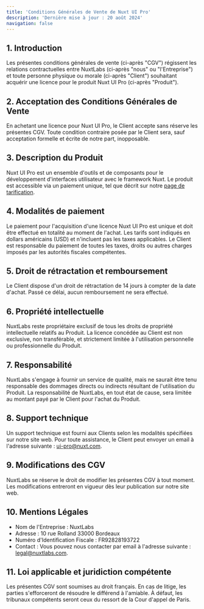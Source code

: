 ```yaml
---
title: 'Conditions Générales de Vente de Nuxt UI Pro'
description: 'Dernière mise à jour : 20 août 2024'
navigation: false
---
```


## 1. Introduction

Les présentes conditions générales de vente (ci-après "CGV") régissent les relations contractuelles entre NuxtLabs (ci-après "nous" ou "l'Entreprise") et toute personne physique ou morale (ci-après "Client") souhaitant acquérir une licence pour le produit Nuxt UI Pro (ci-après "Produit").

## 2. Acceptation des Conditions Générales de Vente

En achetant une licence pour Nuxt UI Pro, le Client accepte sans réserve les présentes CGV. Toute condition contraire posée par le Client sera, sauf acceptation formelle et écrite de notre part, inopposable.

## 3. Description du Produit

Nuxt UI Pro est un ensemble d'outils et de composants pour le développement d'interfaces utilisateur avec le framework Nuxt. Le produit est accessible via un paiement unique, tel que décrit sur notre [page de tarification](/pro/pricing).

## 4. Modalités de paiement

Le paiement pour l'acquisition d'une licence Nuxt UI Pro est unique et doit être effectué en totalité au moment de l'achat. Les tarifs sont indiqués en dollars américains (USD) et n'incluent pas les taxes applicables. Le Client est responsable du paiement de toutes les taxes, droits ou autres charges imposés par les autorités fiscales compétentes.

## 5. Droit de rétractation et remboursement

Le Client dispose d'un droit de rétractation de 14 jours à compter de la date d'achat. Passé ce délai, aucun remboursement ne sera effectué.

## 6. Propriété intellectuelle

NuxtLabs reste propriétaire exclusif de tous les droits de propriété intellectuelle relatifs au Produit. La licence concédée au Client est non exclusive, non transférable, et strictement limitée à l'utilisation personnelle ou professionnelle du Produit.

## 7. Responsabilité

NuxtLabs s'engage à fournir un service de qualité, mais ne saurait être tenu responsable des dommages directs ou indirects résultant de l'utilisation du Produit. La responsabilité de NuxtLabs, en tout état de cause, sera limitée au montant payé par le Client pour l'achat du Produit.

## 8. Support technique

Un support technique est fourni aux Clients selon les modalités spécifiées sur notre site web. Pour toute assistance, le Client peut envoyer un email à l'adresse suivante : ui-pro@nuxt.com.

## 9. Modifications des CGV

NuxtLabs se réserve le droit de modifier les présentes CGV à tout moment. Les modifications entreront en vigueur dès leur publication sur notre site web.

## 10. Mentions Légales

- Nom de l'Entreprise : NuxtLabs
- Adresse : 10 rue Rolland 33000 Bordeaux
- Numéro d'Identification Fiscale : FR92828193722
- Contact : Vous pouvez nous contacter par email à l'adresse suivante : legal@nuxtlabs.com.

## 11. Loi applicable et juridiction compétente

Les présentes CGV sont soumises au droit français. En cas de litige, les parties s'efforceront de résoudre le différend à l'amiable. À défaut, les tribunaux compétents seront ceux du ressort de la Cour d'appel de Paris.
